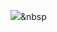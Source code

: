 <img src="https://img.shields.io/badge/Python-3766AB?style=flat-square&logo=Python&logoColor=white&?logoWidth=40"/></a>&nbsp 
